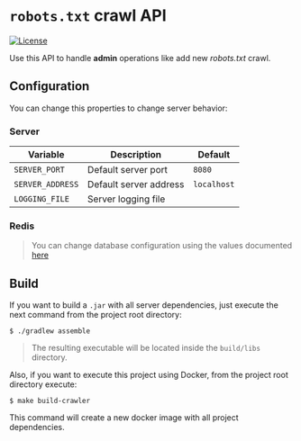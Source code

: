 # `robots.txt` crawl API

[![License](https://img.shields.io/badge/License-GPLv3%202.0-brightgreen.svg?style=for-the-badge)](https://www.gnu.org/licenses/gpl-3.0)

Use this API to handle **admin** operations like add new *robots.txt* crawl.

## Configuration

You can change this properties to change server behavior:

### Server

| **Variable**              	| **Description**                	| **Default**      	|
|---------------------------	|--------------------------------	|------------------	|
| `SERVER_PORT` 	| Default server port        	| `8080` 	|
| `SERVER_ADDRESS` | Default server address | `localhost` |
| `LOGGING_FILE` | Server logging file | |

### Redis

>You can change database configuration using the values documented [here](../database/README.md#Redis)

## Build

If you want to build a `.jar` with all server dependencies, just execute the next command from the project root directory:

```
$ ./gradlew assemble
```

>The resulting executable will be located inside the `build/libs` directory.

Also, if you want to execute this project using Docker, from the project root directory execute:

```
$ make build-crawler
```

This command will create a new docker image with all project dependencies.

